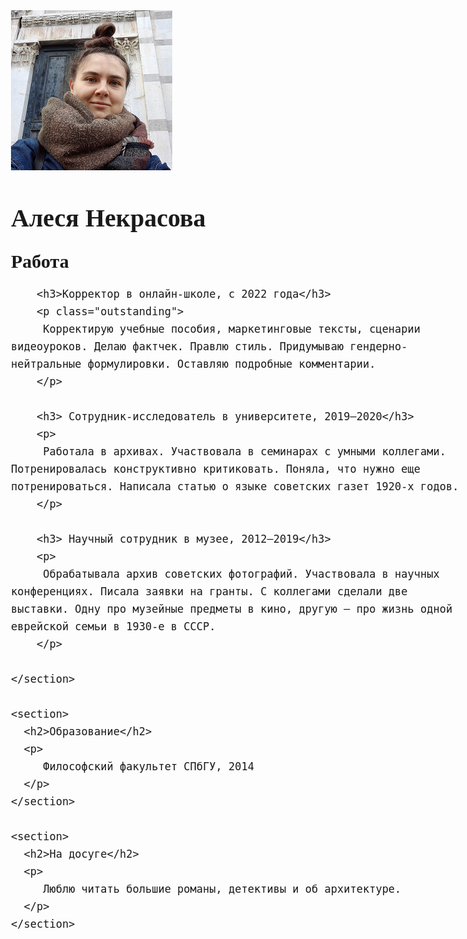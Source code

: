 <!doctype html>
<html>
  <head>
    <title>Алеся Некрасова</title>
  </head>

<style>
body {
  /*
  * Настраиваем основной текст:
  * Бюросериф, кегль 20 пикселей,
  * интерлиньяж 27 пикселей.
  * Если Бюросерифа нет — Джорджия.
  */
  font-family: Georgia, serif;
  font-size: 20px;
  line-height: 27px;
}
​
h3 {
  /*
  * Для заголовков третьего уровня
  * используем жирный Бюросанс.
  * Если Бюросанса нет — Гельветика.
  */
  font-family: Helvetica Neue,
     sans-serif;
  font-weight: bold;
  /*
  * Добавляем отступ снизу,
  * чтобы попасть в интерлиньяж.
  */
  margin: 0 0 .1em 0;
}
​
p {
  /*
  * Выставляем нижний отступ
  * в 88% от кегля.
  */
  margin: 0 0 .88em 0;
}
​
img {
  /*
  * Делаем изображения
  * блочными элементами.
  */
  display: block;
  /*
  * Делаем изображения «резиновыми»:
  * задаем максимальную ширину в 100%.
  */
  max-width: 100%;
  height: auto;
  /*
  * Добавляем увеличенный отступ
  * после изображений.
  */
  margin-bottom: 2em;
}
</style>

  <body>
	<img src="Test_photo.png" alt="" class="avatar">
    <h1>Алеся Некрасова</h1>
    
  <section>    
      <h2>Работа</h2>

        <h3>Корректор в онлайн-школе, с 2022 года</h3>
        <p class="outstanding">
         Корректирую учебные пособия, маркетинговые тексты, сценарии видеоуроков. Делаю фактчек. Правлю стиль. Придумываю гендерно-нейтральные формулировки. Оставляю подробные комментарии.
        </p>
      
        <h3> Сотрудник-исследователь в университете, 2019–2020</h3>
        <p>
         Работала в архивах. Участвовала в семинарах с умными коллегами. Потренировалась конструктивно критиковать. Поняла, что нужно еще потренироваться. Написала статью о языке советских газет 1920-х годов.
        </p>

        <h3> Научный сотрудник в музее, 2012–2019</h3>
        <p>
         Обрабатывала архив советских фотографий. Участвовала в научных конференциях. Писала заявки на гранты. С коллегами сделали две выставки. Одну про музейные предметы в кино, другую — про жизнь одной еврейской семьи в 1930-е в СССР.
        </p>

    </section>
    
    <section>
      <h2>Образование</h2>
      <p>
         Философский факультет СПбГУ, 2014
      </p>
    </section>
    
    <section>
      <h2>На досуге</h2>
      <p>
         Люблю читать большие романы, детективы и об архитектуре.
      </p>
    </section>
  </body>
</html>
